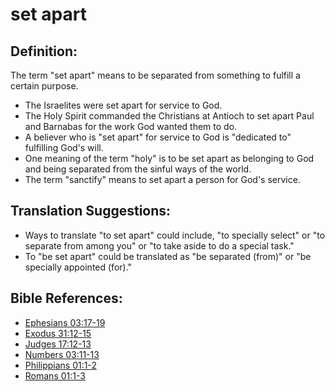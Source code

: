 # set apart #

## Definition: ##

The term "set apart" means to be separated from something to fulfill a certain purpose.

* The Israelites were set apart for service to God.
* The Holy Spirit commanded the Christians at Antioch to set apart Paul and Barnabas for the work God wanted them to do.
* A believer who is "set apart" for service to God is "dedicated to" fulfilling God's will.
* One meaning of the term "holy" is to be set apart as belonging to God and being separated from the sinful ways of the world.
* The term "sanctify" means to set apart a person for God's service.

## Translation Suggestions: ##

* Ways to translate "to set apart" could include, "to specially select" or "to separate from among you" or "to take aside to do a special task."
* To "be set apart" could be translated as "be separated (from)" or "be specially appointed (for)."



## Bible References: ##

* [Ephesians 03:17-19](en/tn/eph/help/03/17)
* [Exodus 31:12-15](en/tn/exo/help/31/12)
* [Judges 17:12-13](en/tn/jdg/help/17/12)
* [Numbers 03:11-13](en/tn/num/help/03/11)
* [Philippians 01:1-2](en/tn/php/help/01/01)
* [Romans 01:1-3](en/tn/rom/help/01/01)